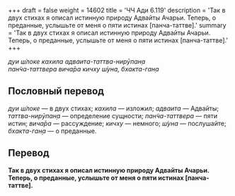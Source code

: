 +++
draft = false
weight = 14602
title = 'ЧЧ Ади 6.119'
description = 'Так в двух стихах я описал истинную природу Адвайты Ачарьи. Теперь, о преданные, услышьте от меня о пяти истинах [панча-таттве].'
summary = 'Так в двух стихах я описал истинную природу Адвайты Ачарьи. Теперь, о преданные, услышьте от меня о пяти истинах [панча-таттве].'
+++

_дуи ш́локе кахила адваита-таттва-нирӯпан̣а  
пан̃ча-таттвера вича̄ра кичху ш́уна, бхакта-ган̣а_

## Пословный перевод

_дуи_ _ш́локе_ — в двух стихах; _кахила_ — изложил; _адваита_ — Адвайты; _таттва_\-_нирӯпан̣а_ — определение сущности; _пан̃ча_\-_таттвера_ — пяти истин; _вича̄ра_ — рассуждение; _кичху_ — немного; _ш́уна_ — послушайте; _бхакта_\-_ган̣а_ — о преданные.

## Перевод

**Так в двух стихах я описал истинную природу Адвайты Ачарьи. Теперь, о преданные, услышьте от меня о пяти истинах \[панча-таттве\].**
